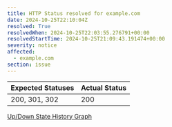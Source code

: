 ```yaml
---
title: HTTP Status resolved for example.com
date: 2024-10-25T22:10:04Z
resolved: True
resolvedWhen: 2024-10-25T22:03:55.276791+00:00
resolvedStartTime: 2024-10-25T21:09:43.191474+00:00
severity: notice
affected:
  - example.com
section: issue
---
```


| Expected Statuses | Actual Status  |
|-------------------|----------------|
| 200, 301, 302 | 200 |

[Up/Down State History Graph](example.com-http.html)